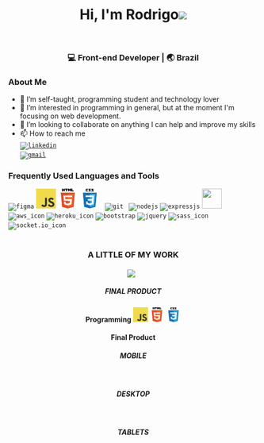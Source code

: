 
<!---
RodrigoSilva5/RodrigoSilva5 is a ✨ special ✨ repository because its `README.md` (this file) appears on your GitHub profile.
You can click the Preview link to take a look at your changes.
--->

<div align="center">
 <h1> Hi, I'm Rodrigo<img src="https://media.giphy.com/media/hvRJCLFzcasrR4ia7z/giphy.gif" width="35px"></h1>
</div>

<br>

<div align="center">
<h3>💻 Front-end Developer | 🌏 Brazil </h3>
</div>

### About Me

- 👋 I’m self-taught, programming student and technology lover
- 👀 I’m interested in programming in general, but at the moment I'm focusing on web development.
- 💞️ I’m looking to collaborate on anything I can help and improve my skills
- 📫 How to reach me <code><a href="https://www.linkedin.com/in/rodrigo-carvalho-06dk/"> <img height="30" src="https://www.vectorlogo.zone/logos/linkedin/linkedin-icon.svg" alt="linkedin"></a></code> <code><a href="mailto:rodrigo.software42@gmail.com"> <img height="30" src="https://www.vectorlogo.zone/logos/gmail/gmail-icon.svg" alt="gmail"></a></code>


### Frequently Used Languages and Tools 
<div>
<code><img height="40" src="https://www.vectorlogo.zone/logos/figma/figma-icon.svg" alt="figma"></code>  
<code><img height="40" src="https://raw.githubusercontent.com/github/explore/80688e429a7d4ef2fca1e82350fe8e3517d3494d/topics/javascript/javascript.png"></code>
<code><img height="40" src="https://raw.githubusercontent.com/github/explore/5c058a388828bb5fde0bcafd4bc867b5bb3f26f3/topics/html/html.png"></code>
<code><img height="40" src="https://raw.githubusercontent.com/github/explore/5c058a388828bb5fde0bcafd4bc867b5bb3f26f3/topics/css/css.png"></code>
<code> <img src="https://www.vectorlogo.zone/logos/git-scm/git-scm-icon.svg" alt="git" width="40" height="40"/> </code>
<code><img src="https://www.vectorlogo.zone/logos/nodejs/nodejs-icon.svg" alt="nodejs" width="40" height="40"/></code>
<code><img src="https://www.vectorlogo.zone/logos/expressjs/expressjs-ar21.svg" alt="expressjs"/></code>
<code><img src="https://www.vectorlogo.zone/logos/mongodb/mongodb-icon.svg" alt="" width="40" height="40"/></code>
<code><img src="https://www.vectorlogo.zone/logos/amazon_aws/amazon_aws-icon.svg" alt="aws_icon" width="40" height="40"/></code>
<code><img src="https://www.vectorlogo.zone/logos/heroku/heroku-icon.svg" alt="heroku_icon" width="40" height="40"/></code>
<code><img src="https://www.vectorlogo.zone/logos/getbootstrap/getbootstrap-icon.svg" alt="bootstrap" width="40" height="40"/></code>
<code><img src="https://www.vectorlogo.zone/logos/jquery/jquery-icon.svg" alt="jquery" width="40" height="40"/></code>
<code><img src="https://www.vectorlogo.zone/logos/sass-lang/sass-lang-icon.svg" alt="sass_icon" width="40" height="40"/></code>
<code><img src="https://www.vectorlogo.zone/logos/socketio/socketio-icon.svg" alt="socket.io_icon" width="40" height="40"/></code> 
</div>

<br>

<div align="center">
  <h3 width="30px"><strong>A LITTLE OF MY WORK </strong></h3>
  <code><img src="desktop.gif" alt=" "></code> 
 
  <h5>FINAL PRODUCT</h5>
 
 
<h4>Programming <img height="30" src="https://raw.githubusercontent.com/github/explore/80688e429a7d4ef2fca1e82350fe8e3517d3494d/topics/javascript/javascript.png">
 
<img height="30" src="https://raw.githubusercontent.com/github/explore/5c058a388828bb5fde0bcafd4bc867b5bb3f26f3/topics/html/html.png">
<img height="30" src="https://raw.githubusercontent.com/github/explore/5c058a388828bb5fde0bcafd4bc867b5bb3f26f3/topics/css/css.png"></h4>
 
 
 
  <h4>Final Product</h4>
  <h5>MOBILE</h5>
  <code><img height="600" src="" alt=""></code>  
  <h5>DESKTOP</h5>
  <code><img src="" alt=""></code>
  <h5>TABLETS</h5>
  <code><img height="600" src="" alt=""></code> 
 
 
</div>
















